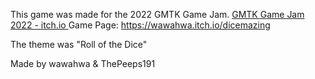 This game was made for the 2022 GMTK Game Jam. [GMTK Game Jam 2022 - itch.io ](https://itch.io/jam/gmtk-jam-2022)
Game Page: https://wawahwa.itch.io/dicemazing

The theme was "Roll of the Dice"

Made by wawahwa & ThePeeps191
